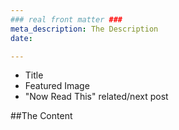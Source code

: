 ```yaml
---
### real front matter ###
meta_description: The Description
date:

---
```

- Title
- Featured Image
- "Now Read This" related/next post

##The Content
